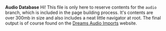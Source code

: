 **Audio Database**
Hi! This file is only here to reserve contents for the `audio` branch, which is included in the page building process. It's contents are over 300mb in size and also includes a neat little navigator at root. The final output is of course found on the [Dreams Audio Imports](https://kee7702.github.io/DreamsUserDB/audio) website.
